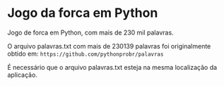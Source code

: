 # Jogo da forca em Python
Jogo de forca em Python, com mais de 230 mil palavras.

O arquivo palavras.txt com mais de 230139 palavras foi originalmente obtido em:
``https://github.com/pythonprobr/palavras``

É necessário que o arquivo palavras.txt esteja na mesma localização da aplicação.

